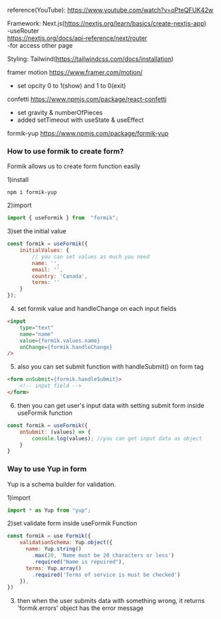 reference(YouTube): https://www.youtube.com/watch?v=oPteQFUK42w


Framework: Next.js(https://nextjs.org/learn/basics/create-nextjs-app)<br>
-useRouter<br>
 https://nextjs.org/docs/api-reference/next/router<br>
 -for access other page<br>

Styling: Tailwind(https://tailwindcss.com/docs/installation)


framer motion
https://www.framer.com/motion/
- set opcity 0 to 1(show) and 1 to 0(exit)


confetti
https://www.npmjs.com/package/react-confetti
- set gravity & numberOfPieces
- added setTimeout with useState & useEffect


formik-yup
https://www.npmjs.com/package/formik-yup

<h3>How to use formik to create form?</h3>
<p>Formik allows us to create form function easily</p>

1)install
```terminal
npm i formik-yup
```
2)import
```js
import { useFormik } from  "formik";
```
3)set the initial value
```js
const formik = useFormik({
    initialValues: {
        // you can set values as much you need
        name: '',
        email: '',
        country: 'Canada',
        terms: ''
    }
});
```
4) set formik value and handleChange on each input fields
```html
<input 
    type="text" 
    name="name" 
    value={formik.values.name}
    onChange={formik.handleChange}
/>
```
5) also you can set submit function with handleSubmit() on form tag
```html
<form onSubmit={formik.handleSubmit}>
    <!-- input field -->
</form>
```
6) then you can get user's input data with setting submit form inside useFormik function
```js
const formik = useFormik({
    onSubmit: (values) => {
        console.log(values); //you can get input data as object
    }
}
```

<h3>Way to use Yup in form</h3>
<p>Yup is a schema builder for validation.</p>

1)import
```js
import * as Yup from "yup";
```
2)set validate form inside useFormik Function
```js
const formik = use Formik({
    validationSchema: Yup.object({
      name: Yup.string()
        .max(20, 'Name must be 20 characters or less')
        .required("Name is repuired"),
      terms: Yup.array()
        .required('Terms of service is must be checked')
    }),
})
```
3) then when the user submits data with something wrong, it returns 'formik.errors' object has the error message

